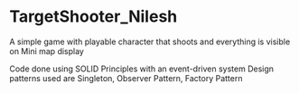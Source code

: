 # TargetShooter_Nilesh
A simple game with playable character that shoots and everything is visible on Mini map display

Code done using SOLID Principles with an event-driven system
Design patterns used are Singleton, Observer Pattern, Factory Pattern
